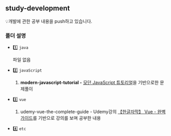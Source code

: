 ## study-development

💡개발에 관한 공부 내용을 push하고 있습니다.

### 폴더 설명

- 1️⃣ `java`
    
    파일 없음
    
- 2️⃣ `javaScript`
    1. **modern-javascript-tutorial -** [모던 JavaScript 튜토리얼](https://ko.javascript.info/)을 기반으로한 문제풀이
- 3️⃣ `vue`
    1. udemy-vue-the-complete-guide - Udemy강의 [【한글자막】 Vue - 완벽 가이드](https://www.udemy.com/course/vue-router-composition-api/)를 기반으로 강의를 보며 공부한 내용
- 4️⃣ `etc`